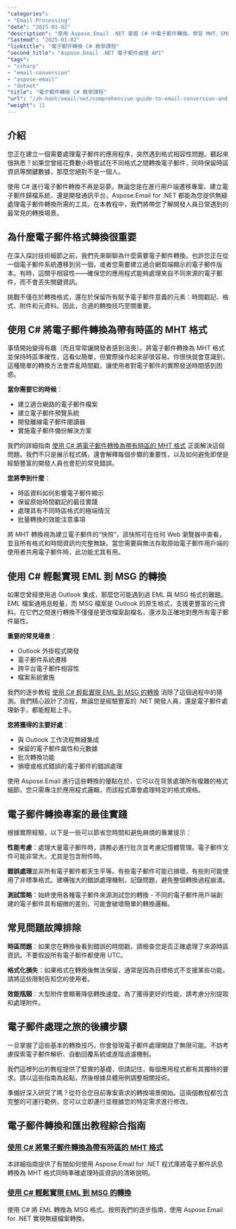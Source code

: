 ```yaml
---
"categories":
- "Email Processing"
"date": "2025-01-02"
"description": "使用 Aspose.Email .NET 掌握 C# 中電子郵件轉換。學習 MHT、EML 到 MSG 的轉換以及時區處理。面向開發人員的分步教程。"
"lastmod": "2025-01-02"
"linktitle": "電子郵件轉換 C# 教學課程"
"second_title": "Aspose.Email .NET 電子郵件處理 API"
"tags":
- "csharp"
- "email-conversion"
- "aspose-email"
- "dotnet"
"title": "電子郵件轉換 C# 教學課程"
"url": "/zh-hant/email/net/comprehensive-guide-to-email-conversion-and-export/"
"weight": 11
---
```


## 介紹

您正在建立一個需要處理電子郵件的應用程序，突然遇到格式相容性問題。聽起來很熟悉？如果您曾經花費數小時嘗試在不同格式之間轉換電子郵件，同時保留時區資訊等關鍵數據，那麼您絕對不是一個人。

使用 C# 進行電子郵件轉換不再是惡夢。無論您是在進行用戶端遷移專案、建立電子郵件歸檔系統，還是開發通訊平台，Aspose.Email for .NET 都能為您提供無縫處理電子郵件轉換所需的工具。在本教程中，我們將帶您了解開發人員日常遇到的最常見的轉換場景。

## 為什麼電子郵件格式轉換很重要

在深入探討技術細節之前，我們先來聊聊為什麼需要電子郵件轉換。也許您正在從一個電子郵件系統遷移到另一個，或者您需要建立適合網頁端顯示的電子郵件版本。有時，這關乎相容性——確保您的應用程式能夠處理來自不同來源的電子郵件，而不會丟失關鍵資訊。

挑戰不僅在於轉換格式，還在於保留所有賦予電子郵件意義的元素：時間戳記、格式、附件和元資料。因此，合適的轉換技巧至關重要。

## 使用 C# 將電子郵件轉換為帶有時區的 MHT 格式

事情開始變得有趣（而且常常讓開發者感到沮喪）。將電子郵件轉換為 MHT 格式並保持時區準確性，這看似簡單，但實際操作起來卻很容易。你很快就會意識到，這種簡單的轉換方法會弄亂時間戳，讓使用者對電子郵件的實際發送時間感到困惑。

**當你需要它的時候**： 
- 建立適合網路的電子郵件檔案
- 建立電子郵件預覽系統
- 開發離線電子郵件閱讀器
- 實施電子郵件備份解決方案

我們的詳細指南 [使用 C# 將電子郵件轉換為帶有時區的 MHT 格式](./convert-emails-to-mht-format-with-timezone-in-csharp/) 正面解決這個問題。我們不只是展示程式碼，還會解釋每個步驟的重要性，以及如何避免即使是經驗豐富的開發人員也會犯的常見錯誤。

**您將學到什麼**：
- 時區資料如何影響電子郵件顯示
- 保留原始時間戳記的最佳實踐
- 處理具有不同時區格式的極端情況
- 批量轉換的效能注意事項

將 MHT 轉換視為建立電子郵件的“快照”，該快照可在任何 Web 瀏覽器中查看，並且所有格式和時間資訊均完整無缺。當您需要與無法存取原始電子郵件用戶端的使用者共用電子郵件時，此功能尤其有用。

## 使用 C# 輕鬆實現 EML 到 MSG 的轉換

如果您曾經使用過 Outlook 集成，那麼您可能遇到過 EML 與 MSG 格式的難題。 EML 檔案通用且輕量，而 MSG 檔案是 Outlook 的原生格式，支援更豐富的元資料。在它們之間進行轉換不僅僅是更改檔案副檔名，還涉及正確地對應所有電子郵件屬性。

**重要的常見場景**：
- Outlook 外掛程式開發
- 電子郵件系統遷移
- 跨平台電子郵件相容性
- 檔案系統實施

我們的逐步教程 [使用 C# 輕鬆實現 EML 到 MSG 的轉換](./eml-to-msg-convert-made-easy-using-csharp/) 消除了這個過程中的猜測。我們精心設計了流程，無論您是經驗豐富的 .NET 開發人員，還是電子郵件處理新手，都能輕鬆上手。

**您將獲得的主要好處**：
- 與 Outlook 工作流程無縫集成
- 保留的電子郵件屬性和元數據
- 批次轉換功能
- 損壞或格式錯誤的電子郵件的錯誤處理

使用 Aspose.Email 進行這些轉換的優點在於，它可以在背景處理所有複雜的格式細節。您只需專注於應用程式邏輯，而該程式庫會處理特定的格式規格。

## 電子郵件轉換專案的最佳實踐

根據實際經驗，以下是一些可以節省您時間和避免麻煩的專業提示：

**性能考慮**：處理大量電子郵件時，請務必進行批次並考慮記憶體管理。電子郵件文件可能非常大，尤其是包含附件時。

**錯誤處理**並非所有電子郵件都天生平等。有些電子郵件可能已損壞，有些則可能使用了非標準格式。建構強大的錯誤處理機制，記錄問題，避免整個轉換過程崩潰。

**測試策略**：始終使用各種電子郵件來源測試您的轉換 - 不同的電子郵件用戶端創建的電子郵件具有細微的差別，可能會破壞簡單的轉換邏輯。

## 常見問題故障排除

**時區問題**：如果您在轉換後看到錯誤的時間戳，請檢查您是否正確處理了來源時區資訊。不要假設所有電子郵件都使用 UTC。

**格式化損失**：如果格式在轉換後無法保留，通常是因為目標格式不支援某些功能。請將這些限制告知您的使用者。

**效能瓶頸**：大型附件會顯著降低轉換速度。為了獲得更好的性能，請考慮分別提取和處理附件。

## 電子郵件處理之旅的後續步驟

一旦掌握了這些基本的轉換技巧，你會發現電子郵件處理開啟了無限可能。不妨考慮探索電子郵件解析、自動回覆系統或進階過濾機制。

我們這裡列出的教程提供了堅實的基礎，但請記住，每個應用程式都有其獨特的要求。請以這些指南為起點，然後根據具體用例調整相關技術。

準備好深入研究了嗎？從符合您目前專案需求的轉換場景開始。這兩個教程都包含完整的可運行範例，您可以立即運行並根據您的特定需求進行修改。

## 電子郵件轉換和匯出教程綜合指南
### [使用 C# 將電子郵件轉換為帶有時區的 MHT 格式](./convert-emails-to-mht-format-with-timezone-in-csharp/)
本詳細指南提供了有關如何使用 Aspose.Email for .NET 程式庫將電子郵件訊息轉換為 MHT 格式同時準確處理時區資訊的清晰說明。
### [使用 C# 輕鬆實現 EML 到 MSG 的轉換](./eml-to-msg-convert-made-easy-using-csharp/)
使用 C# 將 EML 轉換為 MSG 格式。按照我們的逐步指南，使用 Aspose.Email for .NET 實現無縫檔案轉換。